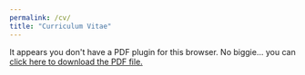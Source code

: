 ```yaml
---
permalink: /cv/
title: "Curriculum Vitae"
---
```



<object data="/assets/pdf/cv.pdf" type="application/pdf" width="100%" height="100%">
    <p>It appears you don't have a PDF plugin for this browser.
    No biggie... you can <a href="myfile.pdf">click here to
    download the PDF file.</a></p>
</object>
